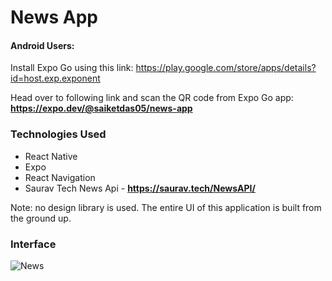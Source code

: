 # News App


#### Android Users:

Install Expo Go using this link: https://play.google.com/store/apps/details?id=host.exp.exponent 

Head over to following link and scan the QR code from Expo Go app:  **https://expo.dev/@saiketdas05/news-app**

### Technologies Used
* React Native
* Expo
* React Navigation 
* Saurav Tech News Api - **https://saurav.tech/NewsAPI/**

Note: no design library is used. The entire UI of this application is built from the ground up.

### Interface

![News](https://user-images.githubusercontent.com/95159633/187895077-3a3f5de8-4872-47e9-9bfe-c57e1affc9df.png)
